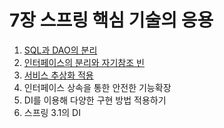 # 7장 스프링 핵심 기술의 응용

1. [SQL과 DAO의 분리](./01.md)
2. [인터페이스의 분리와 자기참조 빈](./02.md)
3. [서비스 추상화 적용](./03.md)
4. 인터페이스 상속을 통한 안전한 기능확장
5. DI를 이용해 다양한 구현 방법 적용하기
6. 스프링 3.1의 DI
